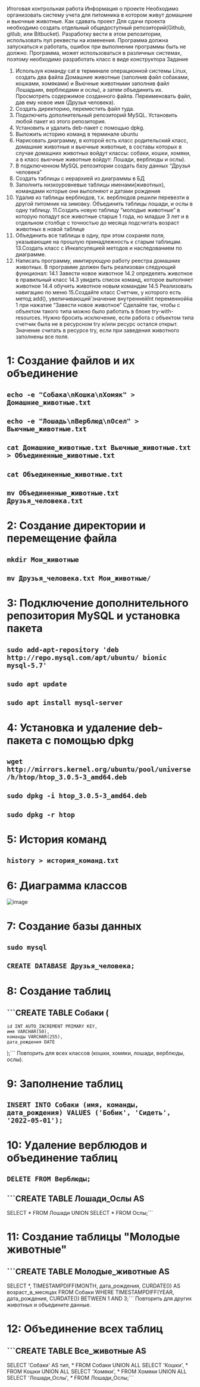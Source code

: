 Итоговая контрольная работа
Информация о проекте
Необходимо организовать систему учета для питомника в котором живут
домашние и вьючные животные.
Как сдавать проект
Для сдачи проекта необходимо создать отдельный общедоступный
репозиторий(Github, gitlub, или Bitbucket). Разработку вести в этом
репозитории, использовать пул реквесты на изменения. Программа должна
запускаться и работать, ошибок при выполнении программы быть не должно.
Программа, может использоваться в различных системах, поэтому необходимо
разработать класс в виде конструктора
Задание
1. Используя команду cat в терминале операционной системы Linux, создать
два файла Домашние животные (заполнив файл собаками, кошками,
хомяками) и Вьючные животными заполнив файл Лошадьми, верблюдами и
ослы), а затем объединить их. Просмотреть содержимое созданного файла.
Переименовать файл, дав ему новое имя (Друзья человека).
2. Создать директорию, переместить файл туда.
3. Подключить дополнительный репозиторий MySQL. Установить любой пакет
из этого репозитория.
4. Установить и удалить deb-пакет с помощью dpkg.
5. Выложить историю команд в терминале ubuntu
6. Нарисовать диаграмму, в которой есть класс родительский класс, домашние
животные и вьючные животные, в составы которых в случае домашних
животных войдут классы: собаки, кошки, хомяки, а в класс вьючные животные
войдут: Лошади, верблюды и ослы).
7. В подключенном MySQL репозитории создать базу данных “Друзья
человека”
8. Создать таблицы с иерархией из диаграммы в БД
9. Заполнить низкоуровневые таблицы именами(животных), командами
которые они выполняют и датами рождения
10. Удалив из таблицы верблюдов, т.к. верблюдов решили перевезти в другой
питомник на зимовку. Объединить таблицы лошади, и ослы в одну таблицу.
11.Создать новую таблицу “молодые животные” в которую попадут все
животные старше 1 года, но младше 3 лет и в отдельном столбце с точностью
до месяца подсчитать возраст животных в новой таблице
12. Объединить все таблицы в одну, при этом сохраняя поля, указывающие на
прошлую принадлежность к старым таблицам.
13.Создать класс с Инкапсуляцией методов и наследованием по диаграмме.
14. Написать программу, имитирующую работу реестра домашних животных.
В программе должен быть реализован следующий функционал:
14.1 Завести новое животное
14.2 определять животное в правильный класс
14.3 увидеть список команд, которое выполняет животное
14.4 обучить животное новым командам
14.5 Реализовать навигацию по меню
15.Создайте класс Счетчик, у которого есть метод add(), увеличивающий̆
значение внутренней̆int переменной̆на 1 при нажатие “Завести новое
животное” Сделайте так, чтобы с объектом такого типа можно было работать в
блоке try-with-resources. Нужно бросить исключение, если работа с объектом
типа счетчик была не в ресурсном try и/или ресурс остался открыт. Значение
считать в ресурсе try, если при заведения животного заполнены все поля.


# 1: Создание файлов и их объединение
## ```echo -e "Собака\nКошка\nХомяк" > Домашние_животные.txt```
## ```echo -e "Лошадь\nВерблюд\nОсел" > Вьючные_животные.txt```
## ```cat Домашние_животные.txt Вьючные_животные.txt > Объединенные_животные.txt```
## ```cat Объединенные_животные.txt```
## ```mv Объединенные_животные.txt Друзья_человека.txt```
# 2: Создание директории и перемещение файла
## ```mkdir Мои_животные```
## ```mv Друзья_человека.txt Мои_животные/```
# 3: Подключение дополнительного репозитория MySQL и установка пакета
## ```sudo add-apt-repository 'deb http://repo.mysql.com/apt/ubuntu/ bionic mysql-5.7'```
## ```sudo apt update```
## ```sudo apt install mysql-server```
# 4: Установка и удаление deb-пакета с помощью dpkg
## ```wget http://mirrors.kernel.org/ubuntu/pool/universe/h/htop/htop_3.0.5-3_amd64.deb```
## ```sudo dpkg -i htop_3.0.5-3_amd64.deb```
## ```sudo dpkg -r htop```
# 5: История команд
## ```history > история_команд.txt```
# 6: Диаграмма классов
![image](https://github.com/user-attachments/assets/4234a4c1-f98b-4293-8dad-d1ad3cbd6bfb)


# 7: Создание базы данных
## ```sudo mysql```
## ```CREATE DATABASE Друзья_человека;```
# 8: Создание таблиц
## ```CREATE TABLE Собаки (
    id INT AUTO_INCREMENT PRIMARY KEY,
    имя VARCHAR(50),
    команды VARCHAR(255),
    дата_рождения DATE
);```
Повторить для всех классов (кошки, хомяки, лошади, верблюды, ослы).

# 9: Заполнение таблиц
## ```INSERT INTO Собаки (имя, команды, дата_рождения) VALUES ('Бобик', 'Сидеть', '2022-05-01');```
# 10: Удаление верблюдов и объединение таблиц
## ```DELETE FROM Верблюды;```
## ```CREATE TABLE Лошади_Ослы AS 
SELECT * FROM Лошади 
UNION 
SELECT * FROM Ослы;```
# 11: Создание таблицы "Молодые животные"
## ```CREATE TABLE Молодые_животные AS
SELECT *, TIMESTAMPDIFF(MONTH, дата_рождения, CURDATE()) AS возраст_в_месяцах
FROM Собаки
WHERE TIMESTAMPDIFF(YEAR, дата_рождения, CURDATE()) BETWEEN 1 AND 3;```
Повторить для других животных и объедините данные.

# 12: Объединение всех таблиц
## ```CREATE TABLE Все_животные AS
SELECT 'Собаки' AS тип, * FROM Собаки
UNION ALL
SELECT 'Кошки', * FROM Кошки
UNION ALL
SELECT 'Хомяки', * FROM Хомяки
UNION ALL
SELECT 'Лошади_Ослы', * FROM Лошади_Ослы;```
